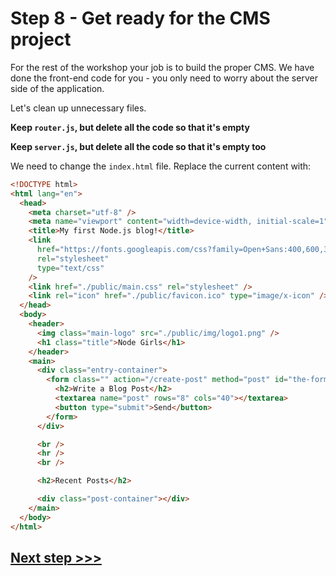 # Step 8 - Get ready for the CMS project

For the rest of the workshop your job is to build the proper CMS. We have done the front-end code for you - you only need to worry about the server side of the application.

Let's clean up unnecessary files.

**Keep `router.js`, but delete all the code so that it's empty**

**Keep `server.js`, but delete all the code so that it's empty too**

We need to change the `index.html` file. Replace the current content with:

```html
<!DOCTYPE html>
<html lang="en">
  <head>
    <meta charset="utf-8" />
    <meta name="viewport" content="width=device-width, initial-scale=1" />
    <title>My first Node.js blog!</title>
    <link
      href="https://fonts.googleapis.com/css?family=Open+Sans:400,600,300,700"
      rel="stylesheet"
      type="text/css"
    />
    <link href="./public/main.css" rel="stylesheet" />
    <link rel="icon" href="./public/favicon.ico" type="image/x-icon" />
  </head>
  <body>
    <header>
      <img class="main-logo" src="./public/img/logo1.png" />
      <h1 class="title">Node Girls</h1>
    </header>
    <main>
      <div class="entry-container">
        <form class="" action="/create-post" method="post" id="the-form">
          <h2>Write a Blog Post</h2>
          <textarea name="post" rows="8" cols="40"></textarea>
          <button type="submit">Send</button>
        </form>
      </div>

      <br />
      <hr />
      <br />

      <h2>Recent Posts</h2>

      <div class="post-container"></div>
    </main>
  </body>
</html>

```

## [**Next step >>>**](step09.md)
